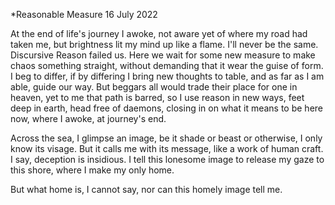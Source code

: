 *Reasonable Measure
16 July 2022

At the end of life's journey
I awoke, not aware yet
of where my road had taken me,
but brightness lit my mind up
like a flame. I'll never be the same.
Discursive Reason failed us. Here we wait
for some new measure to make chaos
something straight, without demanding
that it wear the guise of form.
I beg to differ, if by differing
I bring new thoughts to table,
and as far as I am able,
guide our way. But beggars all
would trade their place for one
in heaven, yet to me that path is barred,
so I use reason in new ways,
feet deep in earth, head free of daemons,
closing in on what it means to be here now,
where I awoke, at journey's end.

Across the sea, I glimpse an image,
be it shade or beast or otherwise,
I only know its visage.
But it calls me with its message,
like a work of human craft.
I say, deception is insidious.
I tell this lonesome image
to release my gaze to this shore,
where I make my only home.

But what home is, I cannot say,
nor can this homely image tell me.  